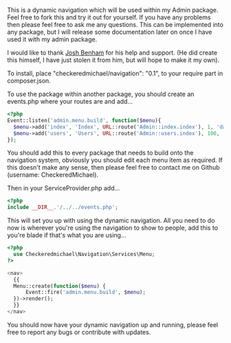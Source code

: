 This is a dynamic navigation which will be used within my Admin package. Feel free to fork this and try it out for yourself.
  If you have any problems then please feel free to ask me any questions. This can be implemented into any package, but I will
  release some documentation later on once I have used it with my admin package.

  I would like to thank [Josh Benham](https://github.com/joshbenham) for his help and support. (He did create this himself,
  I have just stolen it from him, but will hope to make it my own).
  
  To install, place "checkeredmichael/navigation": "0.1", to your require part in composer.json.
  
  To use the package within another package, you should create an events.php where your routes are and add...
  
  ```php
  <?php
  Event::listen('admin.menu.build', function($menu){
    $menu->add('index', 'Index', URL::route('Admin::index.index'), 1, 'dashboard');
    $menu->add('users', 'Users', URL::route('Admin::users.index'), 100, 'users');
  });
  ```
  You should add this to every package that needs to build onto the navigation system, obviously you should edit each menu item as required.
  If this doesn't make any sense, then please feel free to contact me on Github (username: CheckeredMichael).
  
  Then in your ServiceProvider.php add...
  
  ```php
  <?php
  include __DIR__.'/../../events.php';
  ```
  
  This will set you up with using the dynamic navigation. All you need to do now is wherever you're using the navigation to show to people,
  add this to you're blade if that's what you are using...
  
  ```php
  <?php
    use Checkeredmichael\Navigation\Services\Menu;
  ?>

  <nav>
    {{
    Menu::create(function($menu) {
        Event::fire('admin.menu.build', $menu);
    })->render();
    }}
  </nav>
  ```
  
  You should now have your dynamic navigation up and running, please feel free to report any bugs or contribute with updates.